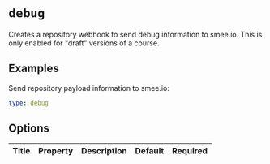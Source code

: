 <!--
  /!\ WARNING /!\
  This file's content is auto-generated, do NOT edit!
  All changes will be undone.
-->

# `debug`

Creates a repository webhook to send debug information to smee.io. This is only enabled for "draft" versions of a course.

## Examples

Send repository payload information to smee.io:

```yaml
type: debug
```

## Options

| Title | Property | Description | Default | Required |
| :---- | :--- | :---------- | :------ | :------- |

